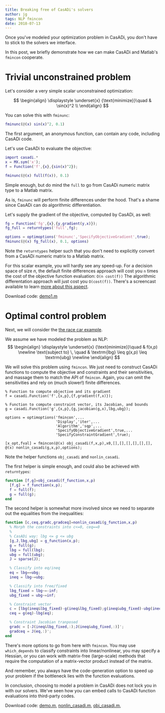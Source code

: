 ```yaml
---
title: Breaking free of CasADi's solvers
author: jg
tags: NLP fmincon
date: 2018-07-13
---
```


Once you've modeled your optimization problem in CasADi,
you don't have to stick to the solvers we interface.

In this post, we briefly demonstrate how we can make CasADi and Matlab's `fmincon` cooperate.

<!--more-->

# Trivial unconstrained problem

Let's consider a very simple scalar unconstrained optimization:

$$
\begin{align}
  \displaystyle \underset{x}
  {\text{minimize}}\quad & \sin(x)^2 \\
\end{align}
$$

You can solve this with `fminunc`:
```matlab
fminunc(@(x) sin(x)^2, 0.1)
```
The first argument, an anonymous function, can contain any code, including CasADi code.

Let's use CasADi to evaluate the objective:

```matlab
import casadi.*
x = MX.sym('x');
f = Function('f',{x},{sin(x)^2});

fminunc(@(x) full(f(x)), 0.1)
```

Simple enough, but do mind the `full` to go from CasADi numeric matrix type to a Matlab matrix.

As is, `fminunc` will perform finite differences under the hood.
That's a shame since CasADi can do algorithmic differentiation.

Let's supply the gradient of the objective, computed by CasADi, as well:
```matlab
fg = Function('fg',{x},{y,gradient(y,x)});
fg_full = returntypes('full',fg);

options = optimoptions('fminunc','SpecifyObjectiveGradient',true);
fminunc(@(x) fg_full(x), 0.1, options)
```

Note the `returntypes` helper such that you don't need to explicitly convert from a CasADi numeric matrix to a Matlab matrix.

For this scalar example, you will hardly see any speed-up.
For a decision space of size $n$, the default finite differences approach will cost you `n` times the cost of the objective function evaluation:
`O(n cost(f))`
The algorithmic differentation approach will just cost you `O(cost(f))`. There's a screencast available to learn [more about this aspect](https://www.youtube.com/watch?v=mYOkLkS5yqc).

Download code: [demo1.m](demo1.m)

# Optimal control problem

Next, we will consider the [the race car example](../ocp/#coding).

We assume we have modeled the problem as NLP:
$$
\begin{align}
  \displaystyle \underset{x}
  {\text{minimize}}\quad & f(x,p) \newline
    \text{subject to} \, \quad & \textrm{lbg} \leq g(x,p) \leq \textrm{ubg} \newline
\end{align}
$$

We will solve this problem using `fmincon`.
We just need to construct CasADi functions to compute the objective and constraints and their sensitivities,
and massage them to match the API of `fmincon`.
Again, you can omit the sensitivities and rely on (much slower!) finite differences.

```
% Function to compute objective and its gradient
f = casadi.Function('f',{x,p},{f,gradient(f,x)});

% Function to compute constraint vector, its Jacobian, and bounds
g = casadi.Function('g',{x,p},{g,jacobian(g,x),lbg,ubg});

options = optimoptions('fmincon',...
                       'Display','iter',...
                       'Algorithm','sqp',...
                       'SpecifyObjectiveGradient',true,...
                       'SpecifyConstraintGradient',true);

[x_opt,fval] = fmincon(@(x) obj_casadi(f,x,p),x0,[],[],[],[],[],[], @(x) nonlin_casadi(g,x,p),options);
```

Note the helper functions `obj_casadi` and `nonlin_casadi`.

The first helper is simple enough, and could also be achieved with `returntypes`:
```matlab
function [f,g]=obj_casadi(f_function,x,p)
  [f,g] = f_function(x,p);
  f = full(f);
  g = full(g);
end
```

The second helper is somewhat more involved since we need to separate out the equalities from the inequalities:
```matlab
function [c,ceq,gradc,gradceq]=nonlin_casadi(g_function,x,p)
  % Morph the constraints into c<=0, ceq==0
  %
  % CasADi way: lbg <= g <= ubg
  [g,J,lbg,ubg] = g_function(x,p);
  g = full(g);
  lbg = full(lbg);
  ubg = full(ubg);
  J = sparse(J);

  % Classify into eq/ineq
  eq = lbg==ubg;
  ineq = lbg~=ubg;

  % Classify into free/fixed
  lbg_fixed = lbg~=-inf;
  ubg_fixed = ubg~=inf;

  % Constraint vector
  c = [lbg(ineq&lbg_fixed)-g(ineq&lbg_fixed);g(ineq&ubg_fixed)-ubg(ineq&ubg_fixed)];
  ceq = g(eq)-lbg(eq);

  % Constraint Jacobian tranposed
  gradc = [-J(ineq&lbg_fixed,:);J(ineq&ubg_fixed,:)]';
  gradceq = J(eq,:)';
end
```


There's more options to go from here with `fmincon`.
You may use `which_depends` to classify constraints into linear/nonlinear, you may specify a Hessian,
or you can work with matrix-free (large-scale) methods that require the computation of a matrix-vector product instead of the matrix.

And remember, you always have the code-generation option to speed up your problem if the bottleneck lies with the function evaluations.

In conclusion, choosing to model a problem in CasADi does not lock you in with our solvers.
We've seen how you can embed calls to CasADi function evaluations into third-party codes.

Download code: [demo.m](demo.m), [nonlin_casadi.m](nonlin_casadi.m), [obj_casadi.m](obj_casadi.m),
